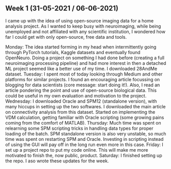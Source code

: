 ## Week 1 (31-05-2021 / 06-06-2021)

I came up with the idea of using open-source imaging data for a home analysis project. As I wanted to keep busy with neuroimaging, while being unemployed and not affiliated with any scientific institution, I wondered how far I could get with only open-source, free data and tools.

Monday: The idea started forming in my head when intermittently going through PyTorch tutorials, Kaggle datasets and eventually found OpenNeuro. Doing a project on something I had done before (creating a full neuroimaging processing pipeline) and had more interest in then a detached ML project seemed like a better use of my time. I downloaded 28AndMe dataset.
Tuesday: I spent most of today looking through Medium and other platforms for similar projects. I found an encouraging article focussing on blogging for data scientists (core message: start doing it!). Also, I read an article pondering the point and use of open-source biological data. This could be useful in my own evaluation and motivation to the project.
Wednesday: I downloaded Oracle and SPM12 (standalone version), with many hiccups in setting up the two softwares. I downloaded the main article on connectivity analysis from this dataset. Started on implementing the VDM calculation, getting familiar with Oracle scripting (some growing pains coming from the comfort of MATLAB).
Thursday: Much time was spent on relearning some SPM scripting tricks in handling data types for proper loading of the batch. SPM standalone version is also very unstable, so much time was spent on restarting SPM and Oracle. Investing in scripting instead of using the GUI will pay off in the long run even more in this case.
Friday: I set up a project repo to put my code online. This will make me more motivated to finish the, now public, product.
Saturday: I finished setting up the repo. I aso wrote these updates for the week.